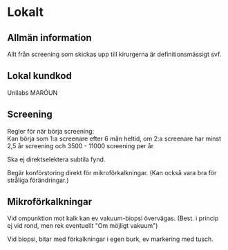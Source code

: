 # Lokalt

## Allmän information

Allt från screening som skickas upp till kirurgerna är definitionsmässigt svf.

## Lokal kundkod

Unilabs
MARÖUN

## Screening

Regler för när börja screening:  
Kan börja som 1:a screenare efter 6 mån heltid, om 2:a screenare har minst 2,5 år screening och 3500 - 11000 screening per år

Ska ej direktselektera subtila fynd.

Begär konförstoring direkt för mikroförkalkningar. (Kan också vara bra för stråliga förändringar.)

## Mikroförkalkningar

Vid ompunktion mot kalk kan ev vakuum-biopsi övervägas. (Best. i princip ej vid rond, men rek eventuellt "Om möjligt vakuum")

Vid biopsi, bitar med förkalkningar i egen burk, ev markering med tusch.
